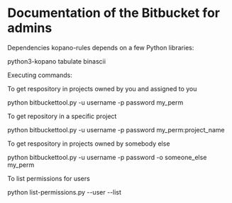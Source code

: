 # Documentation of the Bitbucket for admins

Dependencies
kopano-rules depends on a few Python libraries:

python3-kopano
tabulate
binascii


Executing commands:

To get respository in projects owned by you and assigned to you

python bitbuckettool.py -u username -p password my_perm

To get repository in a specific project

python bitbuckettool.py -u username -p password my_perm:project_name

To get respository in projects owned by somebody else

python bitbuckettool.py -u username -p password -o someone_else my_perm

To list permissions for users

python list-permissions.py --user <username> --list
